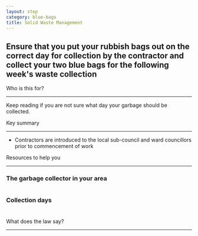 ```yaml
---
layout: step
category: blue-bags
title: Solid Waste Management
---
```

<h2 class="step-title">
  <i class="fa fa-fw fa-question-circle" aria-hidden="true"></i> Ensure that you put your rubbish bags out on the correct day for collection by the contractor and collect your two blue bags for the following week's waste collection
</h2>

<div class="row flex">
  <div class="col-md-6">
    <div class="intro">
      <div class="header"><i class="fa fa-fw fa-users" aria-hidden="true"></i> Who is this for?</div>
      <hr>
      <p>Keep reading if you are not sure what day your garbage should be collected. </p>
    </div>
  </div>
  <div class="col-md-6">
    <div class="summary">
      <div class="header"><i class="fa fa-fw fa-exclamation-circle" aria-hidden="true"></i> Key summary</div>
      <hr>
      <ul class="fa-ul">
        <li><i class="fa-li fa fa-gavel"></i>Contractors are introduced to the local sub-council and ward councillors prior to commencement of work</li>
      </ul>
    </div>
  </div>
  <div class="col-md-6">
    <div class="resources">
      <div class="header">
        <i class="fa fa-fw fa-wrench" aria-hidden="true"></i> Resources to help you
      </div>
      <hr>
      <div class="body">
        <h3>The garbage collector in your area</h3>
        <h1>
          <i class="fa fa-question" aria-hidden="true"></i>
          <i class="fa fa-question" aria-hidden="true"></i>
          <i class="fa fa-question" aria-hidden="true"></i>
        </h1>
        <h3>Collection days</h3>
        <h1>
          <i class="fa fa-question" aria-hidden="true"></i>
          <i class="fa fa-question" aria-hidden="true"></i>
          <i class="fa fa-question" aria-hidden="true"></i>
        </h1>
      </div>
    </div>
  </div>
  <div class="col-md-6">
    <div class="legal-info">
      <div class="header">
        <i class="fa fa-fw fa-gavel" aria-hidden="true"></i> What does the law say?
      </div>
      <hr>
      <h1>
        <i class="fa fa-question" aria-hidden="true"></i>
        <i class="fa fa-question" aria-hidden="true"></i>
        <i class="fa fa-question" aria-hidden="true"></i>
      </h1>
    </div>
  </div>
</div>
